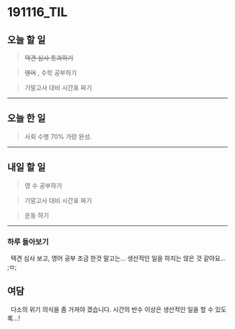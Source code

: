 # 191116_TIL

## 오늘 할 일

> ~~택견 심사 통과하기~~

> ~~영어~~ , 수학 공부하기

> 기말고사 대비 시간표 짜기

***

## 오늘 한 일

> 사회 수행 70% 가량 완성.

***

## 내일 할 일

> 영 수 공부하기

> 기말고사 대비 시간표 짜기

> 운동 하기

***

### 하루 돌아보기

&nbsp; 택견 심사 보고, 영어 공부 조금 한것 말고는... 생산적인 일을 하지는 않은 것 같아요... ;ㅁ;

## 여담

&nbsp; 다소의 위기 의식을 좀 가져야 겠습니다. 시간의 반수 이상은 생산적인 일을 할 수 있도록...!